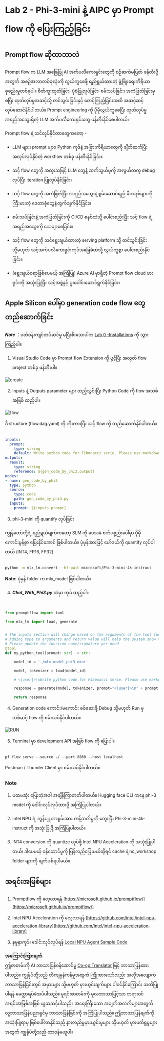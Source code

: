 <!--
CO_OP_TRANSLATOR_METADATA:
{
  "original_hash": "3dbbf568625b1ee04b354c2dc81d3248",
  "translation_date": "2025-07-09T19:35:17+00:00",
  "source_file": "md/02.Application/02.Code/Phi3/VSCodeExt/HOL/Apple/02.PromptflowWithMLX.md",
  "language_code": "my"
}
-->
# **Lab 2 - Phi-3-mini နဲ့ AIPC မှာ Prompt flow ကို ပြေးကြည့်ခြင်း**

## **Prompt flow ဆိုတာဘာလဲ**

Prompt flow က LLM အခြေပြု AI အက်ပလီကေးရှင်းတွေကို စဉ်ဆက်မပြတ် ဖန်တီးဖို့အတွက် အစဉ်အလာတစ်ခုလုံးကို လွယ်ကူစေဖို့ ရည်ရွယ်ထားတဲ့ ဖွံ့ဖြိုးရေးကိရိယာစုစည်းမှုတစ်ခုပါ။ စိတ်ကူးထုတ်ခြင်း၊ ပုံစံပြုလုပ်ခြင်း၊ စမ်းသပ်ခြင်း၊ အကဲဖြတ်ခြင်းမှ စပြီး ထုတ်လုပ်မှုအဆင့်သို့ တင်သွင်းခြင်းနှင့် စောင့်ကြည့်ခြင်းအထိ အဆင့်ဆင့် လုပ်ဆောင်နိုင်ပါတယ်။ Prompt engineering ကို ပိုမိုလွယ်ကူစေပြီး ထုတ်လုပ်မှုအရည်အသွေးရှိတဲ့ LLM အက်ပလီကေးရှင်းတွေ ဖန်တီးနိုင်စေပါတယ်။

Prompt flow နဲ့ သင်လုပ်နိုင်တာတွေကတော့ -

- LLM များ၊ prompt များ၊ Python ကုဒ်နဲ့ အခြားကိရိယာတွေကို ချိတ်ဆက်ပြီး အလုပ်လုပ်နိုင်တဲ့ workflow တစ်ခု ဖန်တီးနိုင်ခြင်း။

- သင့် flow တွေကို အထူးသဖြင့် LLM တွေနဲ့ ဆက်သွယ်မှုကို အလွယ်တကူ debug လုပ်ပြီး iteration ပြုလုပ်နိုင်ခြင်း။

- သင့် flow တွေကို အကဲဖြတ်ပြီး အရည်အသွေးနဲ့ စွမ်းဆောင်ရည် မီထရစ်များကို ကြီးမားတဲ့ ဒေတာစုံတွေနဲ့တွက်ချက်နိုင်ခြင်း။

- စမ်းသပ်ခြင်းနဲ့ အကဲဖြတ်ခြင်းကို CI/CD စနစ်ထဲသို့ ပေါင်းစည်းပြီး သင့် flow ရဲ့ အရည်အသွေးကို သေချာစေခြင်း။

- သင့် flow တွေကို သင်ရွေးချယ်ထားတဲ့ serving platform သို့ တင်သွင်းခြင်း သို့မဟုတ် သင့်အက်ပလီကေးရှင်းကုဒ်အခြေခံထဲသို့ လွယ်ကူစွာ ပေါင်းစည်းနိုင်ခြင်း။

- (ရွေးချယ်စရာဖြစ်ပေမယ့် အကြံပြု) Azure AI မှာရှိတဲ့ Prompt flow cloud ဗားရှင်းကို အသုံးပြုပြီး သင့်အဖွဲ့နှင့် ပူးပေါင်းဆောင်ရွက်နိုင်ခြင်း။



## **Apple Silicon ပေါ်မှာ generation code flow တွေ တည်ဆောက်ခြင်း**

***Note*** ：ပတ်ဝန်းကျင်တပ်ဆင်မှု မပြီးစီးသေးပါက [Lab 0 -Installations](./01.Installations.md) ကို သွားကြည့်ပါ။

1. Visual Studio Code မှာ Prompt flow Extension ကို ဖွင့်ပြီး အလွတ် flow project တစ်ခု ဖန်တီးပါ။

![create](../../../../../../../../../imgs/02/vscodeext/pf_create.png)

2. Inputs နဲ့ Outputs parameter များ ထည့်သွင်းပြီး Python Code ကို flow အသစ်အဖြစ် ထည့်ပါ။

![flow](../../../../../../../../../imgs/02/vscodeext/pf_flow.png)

ဒီ structure (flow.dag.yaml) ကို ကိုးကားပြီး သင့် flow ကို တည်ဆောက်နိုင်ပါတယ်။

```yaml

inputs:
  prompt:
    type: string
    default: Write python code for Fibonacci serie. Please use markdown as output
outputs:
  result:
    type: string
    reference: ${gen_code_by_phi3.output}
nodes:
- name: gen_code_by_phi3
  type: python
  source:
    type: code
    path: gen_code_by_phi3.py
  inputs:
    prompt: ${inputs.prompt}


```

3. phi-3-mini ကို quantify လုပ်ခြင်း

ကျွန်တော်တို့ရဲ့ ရည်ရွယ်ချက်ကတော့ SLM ကို ဒေသခံ စက်ပစ္စည်းပေါ်မှာ ပိုမိုကောင်းမွန်စွာ ပြေးနိုင်အောင် ဖြစ်ပါတယ်။ ပုံမှန်အားဖြင့် မော်ဒယ်ကို quantify လုပ်ပါတယ် (INT4, FP16, FP32)

```bash

python -m mlx_lm.convert --hf-path microsoft/Phi-3-mini-4k-instruct

```

**Note:** ပုံမှန် folder က mlx_model ဖြစ်ပါတယ်။

4. ***Chat_With_Phi3.py*** ထဲမှာ ကုဒ် ထည့်ပါ။

```python


from promptflow import tool

from mlx_lm import load, generate


# The inputs section will change based on the arguments of the tool function, after you save the code
# Adding type to arguments and return value will help the system show the types properly
# Please update the function name/signature per need
@tool
def my_python_tool(prompt: str) -> str:

    model_id = './mlx_model_phi3_mini'

    model, tokenizer = load(model_id)

    # <|user|>\nWrite python code for Fibonacci serie. Please use markdown as output<|end|>\n<|assistant|>

    response = generate(model, tokenizer, prompt="<|user|>\n" + prompt  + "<|end|>\n<|assistant|>", max_tokens=2048, verbose=True)

    return response


```

4. Generation code ကောင်း/မကောင်း စစ်ဆေးဖို့ Debug သို့မဟုတ် Run မှတစ်ဆင့် flow ကို စမ်းသပ်နိုင်ပါတယ်။

![RUN](../../../../../../../../../imgs/02/vscodeext/pf_run.png)

5. Terminal မှာ development API အဖြစ် flow ကို ပြေးပါ။

```

pf flow serve --source ./ --port 8080 --host localhost   

```

Postman / Thunder Client မှာ စမ်းသပ်နိုင်ပါတယ်။



### **Note**

1. ပထမဆုံး ပြေးတဲ့အခါ အချိန်ကြာတတ်ပါတယ်။ Hugging face CLI ကနေ phi-3 model ကို ဒေါင်းလုပ်လုပ်ထားဖို့ အကြံပြုပါတယ်။

2. Intel NPU ရဲ့ ကွန်ပျူတာစွမ်းအား ကန့်သတ်မှုကို တွေးပြီး Phi-3-mini-4k-instruct ကို အသုံးပြုဖို့ အကြံပြုပါတယ်။

3. INT4 conversion ကို quantize လုပ်ဖို့ Intel NPU Acceleration ကို အသုံးပြုပါတယ်၊ ဒါပေမယ့် ဝန်ဆောင်မှုကို ပြန်လည်ပြေးမယ်ဆိုရင် cache နဲ့ nc_workshop folder များကို ဖျက်ပစ်ရပါမယ်။



## **အရင်းအမြစ်များ**

1. Promptflow ကို လေ့လာရန် [https://microsoft.github.io/promptflow/](https://microsoft.github.io/promptflow/)

2. Intel NPU Acceleration ကို လေ့လာရန် [https://github.com/intel/intel-npu-acceleration-library](https://github.com/intel/intel-npu-acceleration-library)

3. နမူနာကုဒ်၊ ဒေါင်းလုပ်လုပ်ရန် [Local NPU Agent Sample Code](../../../../../../../../../code/07.Lab/01/AIPC/local-npu-agent)

**အကြောင်းကြားချက်**  
ဤစာတမ်းကို AI ဘာသာပြန်ဝန်ဆောင်မှု [Co-op Translator](https://github.com/Azure/co-op-translator) ဖြင့် ဘာသာပြန်ထားပါသည်။ ကျွန်ုပ်တို့သည် တိကျမှန်ကန်မှုအတွက် ကြိုးစားသော်လည်း အလိုအလျောက် ဘာသာပြန်ခြင်းတွင် အမှားများ သို့မဟုတ် မှားယွင်းချက်များ ပါဝင်နိုင်ကြောင်း သတိပြုပါရန် မေတ္တာရပ်ခံအပ်ပါသည်။ မူရင်းစာတမ်းကို မူလဘာသာဖြင့်သာ တရားဝင်အရင်းအမြစ်အဖြစ် ယူဆသင့်ပါသည်။ အရေးကြီးသော အချက်အလက်များအတွက် လူ့ဘာသာပြန်ပညာရှင်မှ ဘာသာပြန်ခြင်းကို အကြံပြုပါသည်။ ဤဘာသာပြန်ချက်ကို အသုံးပြုရာမှ ဖြစ်ပေါ်လာနိုင်သည့် နားလည်မှုမှားယွင်းမှုများ သို့မဟုတ် မှားဖတ်ရှုမှုများအတွက် ကျွန်ုပ်တို့သည် တာဝန်မယူပါ။